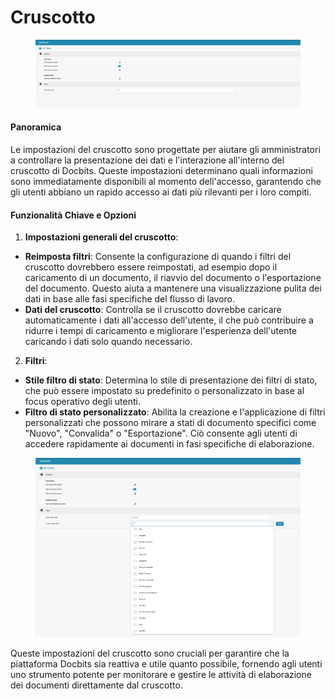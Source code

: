 # Cruscotto

<figure><img src="../../../.gitbook/assets/Bildschirmfoto 2024-05-08 um 10.23.17.png" alt=""><figcaption></figcaption></figure>

#### Panoramica

Le impostazioni del cruscotto sono progettate per aiutare gli amministratori a controllare la presentazione dei dati e l'interazione all'interno del cruscotto di Docbits. Queste impostazioni determinano quali informazioni sono immediatamente disponibili al momento dell'accesso, garantendo che gli utenti abbiano un rapido accesso ai dati più rilevanti per i loro compiti.

#### Funzionalità Chiave e Opzioni

1. **Impostazioni generali del cruscotto**:
* **Reimposta filtri**: Consente la configurazione di quando i filtri del cruscotto dovrebbero essere reimpostati, ad esempio dopo il caricamento di un documento, il riavvio del documento o l'esportazione del documento. Questo aiuta a mantenere una visualizzazione pulita dei dati in base alle fasi specifiche del flusso di lavoro.
* **Dati del cruscotto**: Controlla se il cruscotto dovrebbe caricare automaticamente i dati all'accesso dell'utente, il che può contribuire a ridurre i tempi di caricamento e migliorare l'esperienza dell'utente caricando i dati solo quando necessario.
2. **Filtri**:
* **Stile filtro di stato**: Determina lo stile di presentazione dei filtri di stato, che può essere impostato su predefinito o personalizzato in base al focus operativo degli utenti.
* **Filtro di stato personalizzato**: Abilita la creazione e l'applicazione di filtri personalizzati che possono mirare a stati di documento specifici come "Nuovo", "Convalida" o "Esportazione". Ciò consente agli utenti di accedere rapidamente ai documenti in fasi specifiche di elaborazione.

<figure><img src="../../../.gitbook/assets/Bildschirmfoto 2024-05-08 um 10.23.48.png" alt=""><figcaption></figcaption></figure>

Queste impostazioni del cruscotto sono cruciali per garantire che la piattaforma Docbits sia reattiva e utile quanto possibile, fornendo agli utenti uno strumento potente per monitorare e gestire le attività di elaborazione dei documenti direttamente dal cruscotto.

